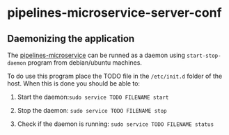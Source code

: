 # pipelines-microservice-server-conf

## Daemonizing the application

The [pipelines-microservice](https://github.com/InSilicoDB/pipelines-microservice) can be runned as a daemon using `start-stop-daemon` program from debian/ubuntu machines.

To do use this program place the TODO file in the `/etc/init.d` folder of the host. When this is done you should be able to:

1. Start the daemon:`sudo service TODO FILENAME start`

2. Stop the daemon: `sudo service TODO FILENAME stop`

3. Check if the daemon is running: `sudo service TODO FILENAME status`
